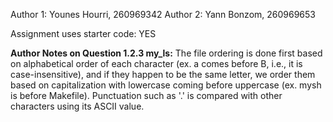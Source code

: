 Author 1: Younes Hourri, 260969342
Author 2: Yann Bonzom, 260969653 

Assignment uses starter code: YES

**Author Notes on Question 1.2.3 my_ls:**
The file ordering is done first based on alphabetical order of each character (ex. a comes before B, i.e., it is case-insensitive), and if they happen to be the same letter, we order them based on capitalization with lowercase coming before uppercase (ex. mysh is before Makefile). Punctuation such as '.' is compared with other characters using its ASCII value. 
